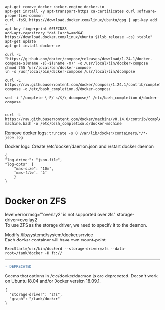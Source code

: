 ```
apt-get remove docker docker-engine docker.io
apt-get install -y apt-transport-https ca-certificates curl software-properties-common
curl -fsSL https://download.docker.com/linux/ubuntu/gpg | apt-key add -
apt-key fingerprint 0EBFCD88
add-apt-repository "deb [arch=amd64] https://download.docker.com/linux/ubuntu $(lsb_release -cs) stable"
apt-get update
apt-get install docker-ce
```

```
curl -L "https://github.com/docker/compose/releases/download/1.24.1/docker-compose-$(uname -s)-$(uname -m)" -o /usr/local/bin/docker-compose
chmod 755 /usr/local/bin/docker-compose
ln -s /usr/local/bin/docker-compose /usr/local/bin/dcompose

curl -L https://raw.githubusercontent.com/docker/compose/1.24.1/contrib/completion/bash/docker-compose -o /etc/bash_completion.d/docker-compose

sed -i '/complete \-F/ s/$/\ dcompose/' /etc/bash_completion.d/docker-compose


curl -L https://raw.githubusercontent.com/docker/machine/v0.14.0/contrib/completion/bash/docker-machine.bash -o /etc/bash_completion.d/docker-machine

```

Remove docker logs:
```truncate -s 0 /var/lib/docker/containers/*/*-json.log```



Docker logs:
Create /etc/docker/daemon.json and restart docker daemon

```
{
"log-driver": "json-file",
"log-opts": {
    "max-size": "10m",
    "max-file": "3"
    }
}
```

# Docker on ZFS
level=error msg="'overlay2' is not supported over zfs" storage-driver=overlay2  
To use ZFS as the storage driver, we need to specify it to the deamon.  

Modify /lib/systemd/system/docker.service  
Each docker container will have own mount-point 
```
ExecStart=/usr/bin/dockerd --storage-driver=zfs --data-root=/tank/docker -H fd://
```  

---
```diff
- DEPRECATED
```
Seems that options in /etc/docker/daemon.js are deprecated. Doesn't work on Ubuntu 18.04 and/or Docker version 18.09.1. 
```
{
  "storage-driver": "zfs",
  "graph": "/tank/docker"
}
```
